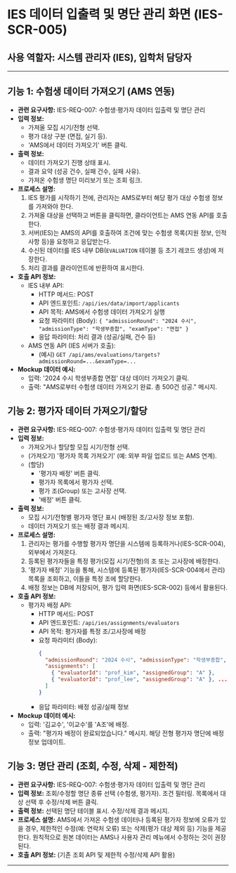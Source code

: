 # IES 데이터 입출력 및 명단 관리 화면 (IES-SCR-005)

## 사용 역할자: 시스템 관리자 (IES), 입학처 담당자

---

## 기능 1: 수험생 데이터 가져오기 (AMS 연동)

-   **관련 요구사항:** IES-REQ-007: 수험생·평가자 데이터 입출력 및 명단 관리
-   **입력 정보:**
    -   가져올 모집 시기/전형 선택.
    -   평가 대상 구분 (면접, 실기 등).
    -   'AMS에서 데이터 가져오기' 버튼 클릭.
-   **출력 정보:**
    -   데이터 가져오기 진행 상태 표시.
    -   결과 요약 (성공 건수, 실패 건수, 실패 사유).
    -   가져온 수험생 명단 미리보기 또는 조회 링크.
-   **프로세스 설명:**
    1.  IES 평가를 시작하기 전에, 관리자는 AMS로부터 해당 평가 대상 수험생 정보를 가져와야 한다.
    2.  가져올 대상을 선택하고 버튼을 클릭하면, 클라이언트는 AMS 연동 API를 호출한다.
    3.  서버(IES)는 AMS의 API를 호출하여 조건에 맞는 수험생 목록(지원 정보, 인적 사항 등)을 요청하고 응답받는다.
    4.  수신된 데이터를 IES 내부 DB(`EVALUATION` 테이블 등 초기 레코드 생성)에 저장한다.
    5.  처리 결과를 클라이언트에 반환하여 표시한다.
-   **호출 API 정보:**
    -   IES 내부 API:
        -   HTTP 메서드: POST
        -   API 엔드포인트: `/api/ies/data/import/applicants`
        -   API 목적: AMS에서 수험생 데이터 가져오기 실행
        -   요청 파라미터 (Body): `{ "admissionRound": "2024 수시", "admissionType": "학생부종합", "examType": "면접" }`
        -   응답 파라미터: 처리 결과 (성공/실패, 건수 등)
    -   AMS 연동 API (IES 서버가 호출):
        -   (예시) `GET /api/ams/evaluations/targets?admissionRound=...&examType=...`
-   **Mockup 데이터 예시:**
    -   입력: '2024 수시 학생부종합 면접' 대상 데이터 가져오기 클릭.
    -   출력: "AMS로부터 수험생 데이터 가져오기 완료. 총 500건 성공." 메시지.

## 기능 2: 평가자 데이터 가져오기/할당

-   **관련 요구사항:** IES-REQ-007: 수험생·평가자 데이터 입출력 및 명단 관리
-   **입력 정보:**
    -   가져오거나 할당할 모집 시기/전형 선택.
    -   (가져오기) '평가자 목록 가져오기' (예: 외부 파일 업로드 또는 AMS 연계).
    -   (할당)
        -   '평가자 배정' 버튼 클릭.
        -   평가자 목록에서 평가자 선택.
        -   평가 조(Group) 또는 고사장 선택.
        -   '배정' 버튼 클릭.
-   **출력 정보:**
    -   모집 시기/전형별 평가자 명단 표시 (배정된 조/고사장 정보 포함).
    -   데이터 가져오기 또는 배정 결과 메시지.
-   **프로세스 설명:**
    1.  관리자는 평가를 수행할 평가자 명단을 시스템에 등록하거나(IES-SCR-004), 외부에서 가져온다.
    2.  등록된 평가자들을 특정 평가(모집 시기/전형)의 조 또는 고사장에 배정한다.
    3.  '평가자 배정' 기능을 통해, 시스템에 등록된 평가자(IES-SCR-004에서 관리) 목록을 조회하고, 이들을 특정 조에 할당한다.
    4.  배정 정보는 DB에 저장되어, 평가 입력 화면(IES-SCR-002) 등에서 활용된다.
-   **호출 API 정보:**
    -   평가자 배정 API:
        -   HTTP 메서드: POST
        -   API 엔드포인트: `/api/ies/assignments/evaluators`
        -   API 목적: 평가자를 특정 조/고사장에 배정
        -   요청 파라미터 (Body):
            ```json
            {
              "admissionRound": "2024 수시", "admissionType": "학생부종합",
              "assignments": [
                { "evaluatorId": "prof_kim", "assignedGroup": "A" },
                { "evaluatorId": "prof_lee", "assignedGroup": "A" }, ...
              ]
            }
            ```
        -   응답 파라미터: 배정 성공/실패 정보
-   **Mockup 데이터 예시:**
    -   입력: '김교수', '이교수'를 'A조'에 배정.
    -   출력: "평가자 배정이 완료되었습니다." 메시지. 해당 전형 평가자 명단에 배정 정보 업데이트.

## 기능 3: 명단 관리 (조회, 수정, 삭제 - 제한적)

-   **관련 요구사항:** IES-REQ-007: 수험생·평가자 데이터 입출력 및 명단 관리
-   **입력 정보:** 조회/수정할 명단 종류 선택 (수험생, 평가자). 조건 필터링. 목록에서 대상 선택 후 수정/삭제 버튼 클릭.
-   **출력 정보:** 선택된 명단 테이블 표시. 수정/삭제 결과 메시지.
-   **프로세스 설명:** AMS에서 가져온 수험생 데이터나 등록된 평가자 정보에 오류가 있을 경우, 제한적인 수정(예: 연락처 오류) 또는 삭제(평가 대상 제외 등) 기능을 제공한다. 원칙적으로 원본 데이터는 AMS나 사용자 관리 메뉴에서 수정하는 것이 권장된다.
-   **호출 API 정보:** (기존 조회 API 및 제한적 수정/삭제 API 활용)

---

